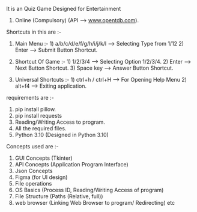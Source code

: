 It is an Quiz Game Designed for Entertainment
  1) Online (Compulsory) (API --> www.opentdb.com).

Shortcuts in this are :-

  1) Main Menu :-
    1) a/b/c/d/e/f/g/h/i/j/k/l --> Selecting Type from 1/12
    2) Enter --> Submit Button Shortcut.

  2) Shortcut Of Game :-
    1) 1/2/3/4 --> Selecting Option 1/2/3/4.
    2) Enter --> Next Button Shortcut.
    3) Space key --> Answer Button Shortcut.

  3) Universal Shortcuts :-
    1) ctrl+h / ctrl+H --> For Opening Help Menu
    2) alt+f4 --> Exiting application.


requirements are :-
  1) pip install pillow.
  2) pip install requests
  3) Reading/Writing Access to program.
  4) All the required files.
  5) Python 3.10 (Designed in Python 3.10)


Concepts used are :-
  1) GUI Concepts (Tkinter)
  2) API Concepts (Application Program Interface)
  3) Json Concepts
  4) Figma (for UI design)
  5) File operations
  6) OS Basics (Process ID, Reading/Writing Access of program)
  7) File Structure (Paths (Relative, full))
  8) web browser (Linking Web Browser to program/ Redirecting)
  etc
